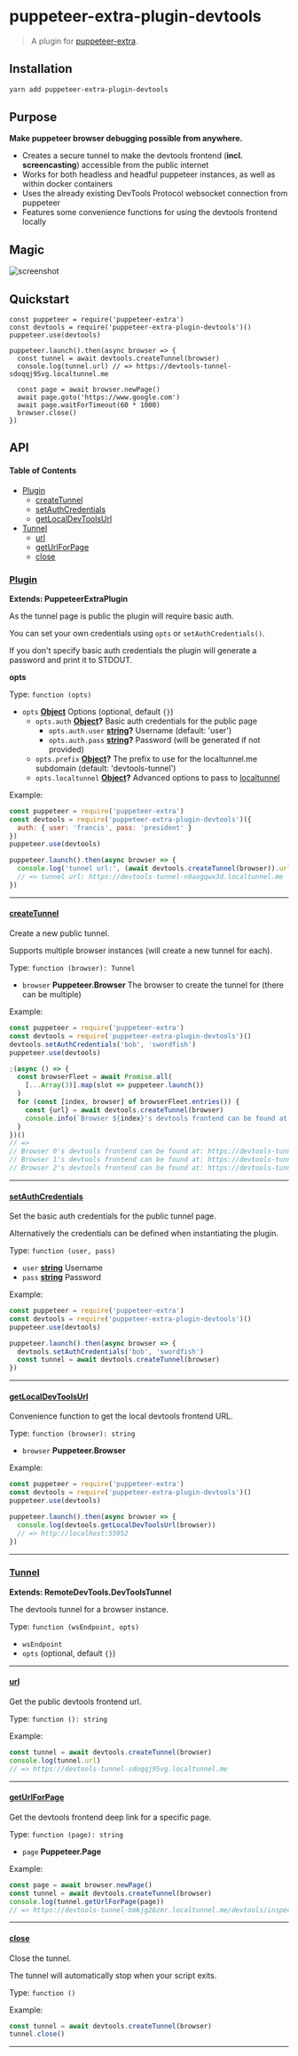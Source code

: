 # puppeteer-extra-plugin-devtools

> A plugin for [puppeteer-extra](https://github.com/berstend/puppeteer-extra).

## Installation

```bash
yarn add puppeteer-extra-plugin-devtools
```

## Purpose

**Make puppeteer browser debugging possible from anywhere.**

-   Creates a secure tunnel to make the devtools frontend (**incl. screencasting**) accessible from the public internet
-   Works for both headless and headful puppeteer instances, as well as within docker containers
-   Uses the already existing DevTools Protocol websocket connection from puppeteer
-   Features some convenience functions for using the devtools frontend locally

## Magic

![screenshot](https://i.imgur.com/dYvsKfJ.png)

## Quickstart

```es6
const puppeteer = require('puppeteer-extra')
const devtools = require('puppeteer-extra-plugin-devtools')()
puppeteer.use(devtools)

puppeteer.launch().then(async browser => {
  const tunnel = await devtools.createTunnel(browser)
  console.log(tunnel.url) // => https://devtools-tunnel-sdoqqj95vg.localtunnel.me

  const page = await browser.newPage()
  await page.goto('https://www.google.com')
  await page.waitForTimeout(60 * 1000)
  browser.close()
})
```

## API

<!-- Generated by documentation.js. Update this documentation by updating the source code. -->

#### Table of Contents

-   [Plugin](#plugin)
    -   [createTunnel](#createtunnel)
    -   [setAuthCredentials](#setauthcredentials)
    -   [getLocalDevToolsUrl](#getlocaldevtoolsurl)
-   [Tunnel](#tunnel)
    -   [url](#url)
    -   [getUrlForPage](#geturlforpage)
    -   [close](#close)

### [Plugin](https://github.com/berstend/puppeteer-extra/blob/db57ea66cf10d407cf63af387892492e495a84f2/packages/puppeteer-extra-plugin-devtools/index.js#L34-L168)

**Extends: PuppeteerExtraPlugin**

As the tunnel page is public the plugin will require basic auth.

You can set your own credentials using `opts` or `setAuthCredentials()`.

If you don't specify basic auth credentials the plugin will
generate a password and print it to STDOUT.

**opts**

Type: `function (opts)`

-   `opts` **[Object](https://developer.mozilla.org/docs/Web/JavaScript/Reference/Global_Objects/Object)** Options (optional, default `{}`)
    -   `opts.auth` **[Object](https://developer.mozilla.org/docs/Web/JavaScript/Reference/Global_Objects/Object)?** Basic auth credentials for the public page
        -   `opts.auth.user` **[string](https://developer.mozilla.org/docs/Web/JavaScript/Reference/Global_Objects/String)?** Username (default: 'user')
        -   `opts.auth.pass` **[string](https://developer.mozilla.org/docs/Web/JavaScript/Reference/Global_Objects/String)?** Password (will be generated if not provided)
    -   `opts.prefix` **[Object](https://developer.mozilla.org/docs/Web/JavaScript/Reference/Global_Objects/Object)?** The prefix to use for the localtunnel.me subdomain (default: 'devtools-tunnel')
    -   `opts.localtunnel` **[Object](https://developer.mozilla.org/docs/Web/JavaScript/Reference/Global_Objects/Object)?** Advanced options to pass to [localtunnel](https://github.com/localtunnel/localtunnel#options)

Example:

```javascript
const puppeteer = require('puppeteer-extra')
const devtools = require('puppeteer-extra-plugin-devtools')({
  auth: { user: 'francis', pass: 'president' }
})
puppeteer.use(devtools)

puppeteer.launch().then(async browser => {
  console.log('tunnel url:', (await devtools.createTunnel(browser)).url)
  // => tunnel url: https://devtools-tunnel-n9aogqwx3d.localtunnel.me
})
```

* * *

#### [createTunnel](https://github.com/berstend/puppeteer-extra/blob/db57ea66cf10d407cf63af387892492e495a84f2/packages/puppeteer-extra-plugin-devtools/index.js#L82-L93)

Create a new public tunnel.

Supports multiple browser instances (will create a new tunnel for each).

Type: `function (browser): Tunnel`

-   `browser` **Puppeteer.Browser** The browser to create the tunnel for (there can be multiple)

Example:

```javascript
const puppeteer = require('puppeteer-extra')
const devtools = require('puppeteer-extra-plugin-devtools')()
devtools.setAuthCredentials('bob', 'swordfish')
puppeteer.use(devtools)

;(async () => {
  const browserFleet = await Promise.all(
    [...Array(3)].map(slot => puppeteer.launch())
  )
  for (const [index, browser] of browserFleet.entries()) {
    const {url} = await devtools.createTunnel(browser)
    console.info(`Browser ${index}'s devtools frontend can be found at: ${url}`)
  }
})()
// =>
// Browser 0's devtools frontend can be found at: https://devtools-tunnel-fzenb4zuav.localtunnel.me
// Browser 1's devtools frontend can be found at: https://devtools-tunnel-qe2t5rghme.localtunnel.me
// Browser 2's devtools frontend can be found at: https://devtools-tunnel-pp83sdi4jo.localtunnel.me
```

* * *

#### [setAuthCredentials](https://github.com/berstend/puppeteer-extra/blob/db57ea66cf10d407cf63af387892492e495a84f2/packages/puppeteer-extra-plugin-devtools/index.js#L113-L119)

Set the basic auth credentials for the public tunnel page.

Alternatively the credentials can be defined when instantiating the plugin.

Type: `function (user, pass)`

-   `user` **[string](https://developer.mozilla.org/docs/Web/JavaScript/Reference/Global_Objects/String)** Username
-   `pass` **[string](https://developer.mozilla.org/docs/Web/JavaScript/Reference/Global_Objects/String)** Password

Example:

```javascript
const puppeteer = require('puppeteer-extra')
const devtools = require('puppeteer-extra-plugin-devtools')()
puppeteer.use(devtools)

puppeteer.launch().then(async browser => {
  devtools.setAuthCredentials('bob', 'swordfish')
  const tunnel = await devtools.createTunnel(browser)
})
```

* * *

#### [getLocalDevToolsUrl](https://github.com/berstend/puppeteer-extra/blob/db57ea66cf10d407cf63af387892492e495a84f2/packages/puppeteer-extra-plugin-devtools/index.js#L137-L142)

Convenience function to get the local devtools frontend URL.

Type: `function (browser): string`

-   `browser` **Puppeteer.Browser** 

Example:

```javascript
const puppeteer = require('puppeteer-extra')
const devtools = require('puppeteer-extra-plugin-devtools')()
puppeteer.use(devtools)

puppeteer.launch().then(async browser => {
  console.log(devtools.getLocalDevToolsUrl(browser))
  // => http://localhost:55952
})
```

* * *

### [Tunnel](https://github.com/berstend/puppeteer-extra/blob/db57ea66cf10d407cf63af387892492e495a84f2/packages/puppeteer-extra-plugin-devtools/index.js#L174-L217)

**Extends: RemoteDevTools.DevToolsTunnel**

The devtools tunnel for a browser instance.

Type: `function (wsEndpoint, opts)`

-   `wsEndpoint`  
-   `opts`   (optional, default `{}`)

* * *

#### [url](https://github.com/berstend/puppeteer-extra/blob/db57ea66cf10d407cf63af387892492e495a84f2/packages/puppeteer-extra-plugin-devtools/index.js#L187-L187)

Get the public devtools frontend url.

Type: `function (): string`

Example:

```javascript
const tunnel = await devtools.createTunnel(browser)
console.log(tunnel.url)
// => https://devtools-tunnel-sdoqqj95vg.localtunnel.me
```

* * *

#### [getUrlForPage](https://github.com/berstend/puppeteer-extra/blob/db57ea66cf10d407cf63af387892492e495a84f2/packages/puppeteer-extra-plugin-devtools/index.js#L201-L205)

Get the devtools frontend deep link for a specific page.

Type: `function (page): string`

-   `page` **Puppeteer.Page** 

Example:

```javascript
const page = await browser.newPage()
const tunnel = await devtools.createTunnel(browser)
console.log(tunnel.getUrlForPage(page))
// => https://devtools-tunnel-bmkjg26zmr.localtunnel.me/devtools/inspector.html?ws(...)
```

* * *

#### [close](https://github.com/berstend/puppeteer-extra/blob/db57ea66cf10d407cf63af387892492e495a84f2/packages/puppeteer-extra-plugin-devtools/index.js#L216-L216)

Close the tunnel.

The tunnel will automatically stop when your script exits.

Type: `function ()`

Example:

```javascript
const tunnel = await devtools.createTunnel(browser)
tunnel.close()
```

* * *
